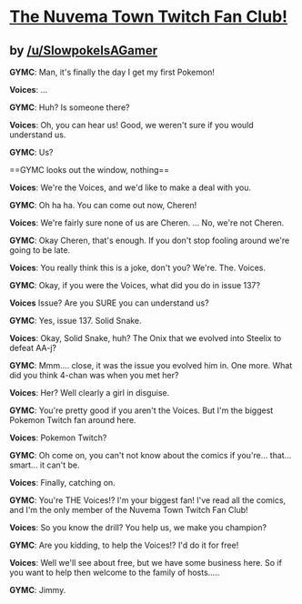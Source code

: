 # [The Nuvema Town Twitch Fan Club!](http://www.reddit.com/r/twitchplayspokemon/comments/286m8u/tpp_black_part_1_the_nuvema_town_twitch_fan_club/)
## by [/u/SlowpokeIsAGamer](http://www.reddit.com/user/SlowpokeIsAGamer)


**GYMC**: Man, it's finally the day I get my first Pokemon!

**Voices**: ...

**GYMC**: Huh? Is someone there?

**Voices**: Oh, you can hear us! Good, we weren't sure if you would understand us.

**GYMC**: Us?

==GYMC looks out the window, nothing==

**Voices**: We're the Voices, and we'd like to make a deal with you.

**GYMC**: Oh ha ha. You can come out now, Cheren!

**Voices**: We're fairly sure none of us are Cheren. ... No, we're not Cheren.

**GYMC**: Okay Cheren, that's enough. If you don't stop fooling around we're going to be late.

**Voices**: You really think this is a joke, don't you? We're. The. Voices.

**GYMC**: Okay, if you were the Voices, what did you do in issue 137?

**Voices** Issue? Are you SURE you can understand us?

**GYMC**: Yes, issue 137. Solid Snake.

**Voices**: Okay, Solid Snake, huh? The Onix that we evolved into Steelix to defeat AA-j?

**GYMC**: Mmm.... close, it was the issue you evolved him in. One more. What did you think 4-chan was when you met her?

**Voices**: Her? Well clearly a girl in disguise.

**GYMC**: You're pretty good if you aren't the Voices. But I'm the biggest Pokemon Twitch fan around here.

**Voices**: Pokemon Twitch?

**GYMC**: Oh come on, you can't not know about the comics if you're... that... smart... it can't be.

**Voices**: Finally, catching on.

**GYMC**: You're THE Voices!? I'm your biggest fan! I've read all the comics, and I'm the only member of the Nuvema Town Twitch Fan Club!

**Voices**: So you know the drill? You help us, we make you champion?

**GYMC**: Are you kidding, to help the Voices!? I'd do it for free!

**Voices**: Well we'll see about free, but we have some business here. So if you want to help then welcome to the family of hosts.....

**GYMC**: Jimmy.
